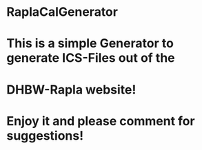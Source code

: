 # RaplaCalGenerator 
# This is a simple Generator to generate ICS-Files out of the
# DHBW-Rapla website!
# Enjoy it and please comment for suggestions!